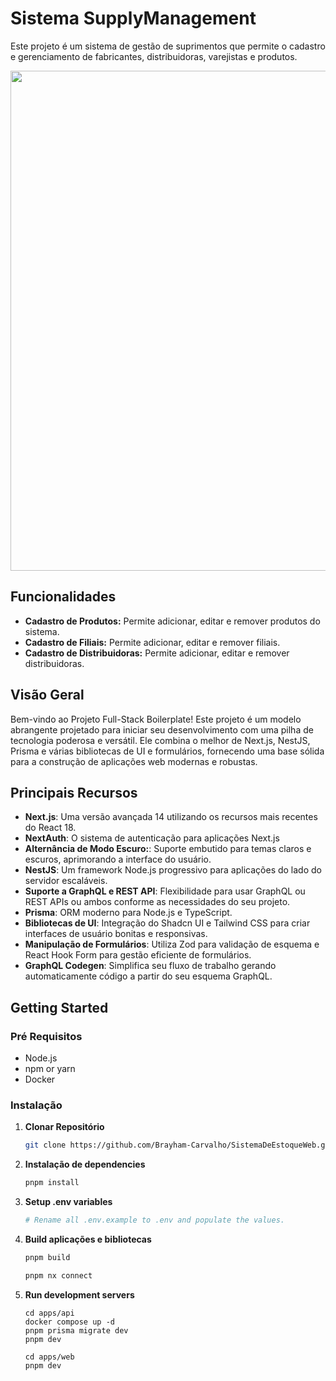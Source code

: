 
# Sistema SupplyManagement

Este projeto é um sistema de gestão de suprimentos que permite o cadastro e gerenciamento de fabricantes, distribuidoras, varejistas e produtos.

<div align="center">
  <img src="https://github.com/user-attachments/assets/12b9515d-cf4e-4e84-9835-3f0b3cee8aad" width="800px" />
</div>

## Funcionalidades

- **Cadastro de Produtos:** Permite adicionar, editar e remover produtos do sistema.
- **Cadastro de Filiais:** Permite adicionar, editar e remover filiais.
- **Cadastro de Distribuidoras:** Permite adicionar, editar e remover distribuidoras.

## Visão Geral

Bem-vindo ao Projeto Full-Stack Boilerplate! Este projeto é um modelo abrangente projetado para iniciar seu desenvolvimento com uma pilha de tecnologia poderosa e versátil. Ele combina o melhor de Next.js, NestJS, Prisma e várias bibliotecas de UI e formulários, fornecendo uma base sólida para a construção de aplicações web modernas e robustas.

## Principais Recursos

- **Next.js**: Uma versão avançada 14 utilizando os recursos mais recentes do React 18.
- **NextAuth**: O sistema de autenticação para aplicações Next.js
- **Alternância de Modo Escuro:**: Suporte embutido para temas claros e escuros, aprimorando a interface do usuário.
- **NestJS**: Um framework Node.js progressivo para aplicações do lado do servidor escaláveis.
- **Suporte a GraphQL e REST API**: Flexibilidade para usar GraphQL ou REST APIs ou ambos conforme as necessidades do seu projeto.
- **Prisma**: ORM moderno para Node.js e TypeScript.
- **Bibliotecas de UI**: Integração do Shadcn UI e Tailwind CSS para criar interfaces de usuário bonitas e responsivas.
- **Manipulação de Formulários**: Utiliza Zod para validação de esquema e React Hook Form para gestão eficiente de formulários.
- **GraphQL Codegen**: Simplifica seu fluxo de trabalho gerando automaticamente código a partir do seu esquema GraphQL.

## Getting Started

### Pré Requisitos

- Node.js
- npm or yarn
- Docker

### Instalação

1. **Clonar Repositório**

   ```bash
   git clone https://github.com/Brayham-Carvalho/SistemaDeEstoqueWeb.git
   ```

2. **Instalação de dependencies**

   ```bash
   pnpm install
   ```

3. **Setup .env variables**

   ```bash
   # Rename all .env.example to .env and populate the values.
   ```

4. **Build aplicações e bibliotecas**

   ```bash
   pnpm build

   pnpm nx connect
   ```

5. **Run development servers**

   ```
   cd apps/api
   docker compose up -d
   pnpm prisma migrate dev
   pnpm dev

   cd apps/web
   pnpm dev
   ```
